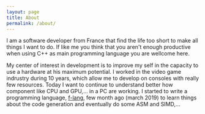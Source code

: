 ```yaml
---
layout: page
title: About
permalink: /about/
---
```


I am a software developer from France that find the life too short to make all things I want to do.
If like me you think that you aren't enough productive when using C++ as main programming language you are wellcome here.

My center of interest in development is to improve my self in the capacity to use a hardware at his maximum potential. I worked
in the video game indrustry during 10 years, which allow me to develop on consoles with really few resources. Today I want to continue
to understand better how component like CPU and GPU,... in a PC are working. I started to write a programming language, [f-lang], few month ago
(march 2019) to learn things about the code generation and eventually do some ASM and SIMD,...

[f-lang]: https://github.com/Flamaros/f-lang
